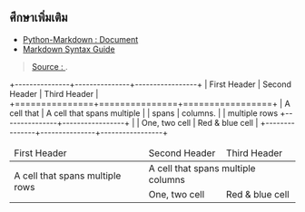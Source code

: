 

## ศึกษาเพิ่มเติม

- [Python-Markdown : Document](https://python-markdown.github.io/sitemap.html)
- [Markdown Syntax Guide](https://sourceforge.net/p/mp4video1click/wiki/markdown_syntax/)

> [Source : ](https://).




 +---------------+---------------+-----------------+
 | First Header  | Second Header | Third Header |
 +===============+===============+=================+
    | A cell that   | A cell that spans multiple      |
    | spans         | columns.                        |
    | multiple rows +---------------+-----------------+
    |               | One, two cell | Red & blue cell |
    +---------------+---------------+-----------------+

<table>
<thead>
<tr>
<td>First Header</td>
<td>Second Header</td>
<td>Third Header</td>
</tr>
</thead>
<tbody>
<tr>
<td rowspan="2">A cell that spans multiple rows</td>
<td colspan="2">A cell that spans multiple columns</td>
</tr>
<tr>
<td>One, two cell</td>
<td>Red & blue cell</td>
</tr>
</tbody>
</table>
<!--stackedit_data:
eyJoaXN0b3J5IjpbLTE4MDEyNTIyOTgsMTE4ODcwNjUxLC0xMD
QxNTMwNDU2XX0=
-->